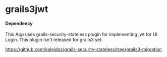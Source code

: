 # grails3jwt

#### Dependency
This App uses grails-security-stateless plugin for implementing jwt for UI Login. This plugin isn't released for grails3 yet.

https://github.com/kaleidos/grails-security-stateless/tree/grails3-migration
